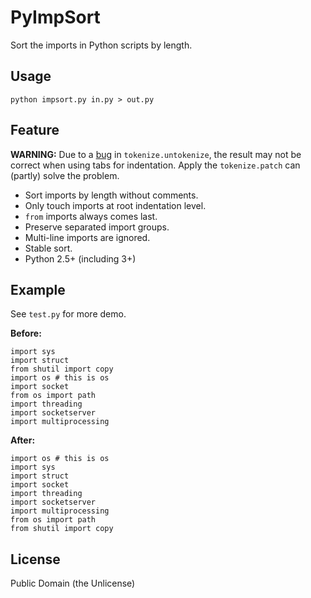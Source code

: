 # PyImpSort

Sort the imports in Python scripts by length.

## Usage

    python impsort.py in.py > out.py

## Feature

**WARNING:** Due to a [bug](https://bugs.python.org/issue20387) in `tokenize.untokenize`, the result may not be correct
when using tabs for indentation. Apply the `tokenize.patch` can (partly) solve
the problem.

* Sort imports by length without comments.
* Only touch imports at root indentation level.
* `from` imports always comes last.
* Preserve separated import groups.
* Multi-line imports are ignored.
* Stable sort.
* Python 2.5+ (including 3+)

## Example

See `test.py` for more demo.

**Before:**

    import sys
    import struct
    from shutil import copy
    import os # this is os
    import socket
    from os import path
    import threading
    import socketserver
    import multiprocessing

**After:**

    import os # this is os
    import sys
    import struct
    import socket
    import threading
    import socketserver
    import multiprocessing
    from os import path
    from shutil import copy

## License

Public Domain (the Unlicense)
